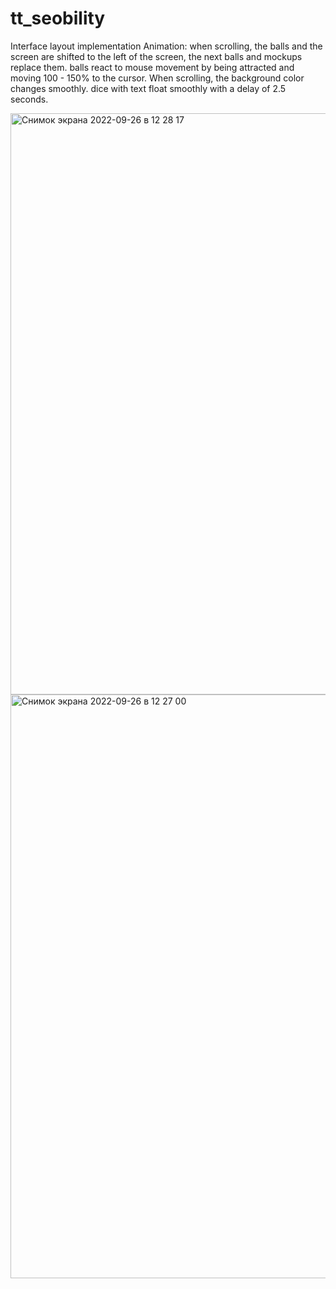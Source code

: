 # tt_seobility
Interface layout implementation Animation: when scrolling, the balls and the screen are shifted to the left of the screen, the next balls and mockups replace them. balls react to mouse movement by being attracted and moving 100 - 150% to the cursor. When scrolling, the background color changes smoothly. dice with text float smoothly with a delay of 2.5 seconds.


<img width="930" alt="Снимок экрана 2022-09-26 в 12 28 17" src="https://user-images.githubusercontent.com/90634573/192244890-98d01078-c2a9-4b44-acf1-7b3894e9e051.png">
<img width="934" alt="Снимок экрана 2022-09-26 в 12 27 00" src="https://user-images.githubusercontent.com/90634573/192245125-435179c8-1e3e-48cc-8b6b-838579e489c7.png">

